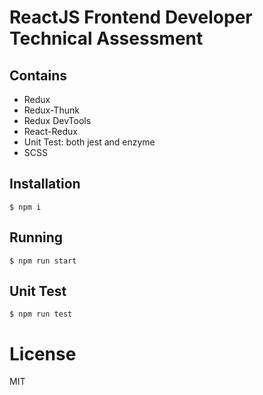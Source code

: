 # ReactJS Frontend Developer Technical Assessment

## Contains

- Redux
- Redux-Thunk
- Redux DevTools
- React-Redux
- Unit Test: both jest and enzyme
- SCSS


## Installation

```
$ npm i
```

## Running

```
$ npm run start
```

## Unit Test

```
$ npm run test
```

# License

MIT
